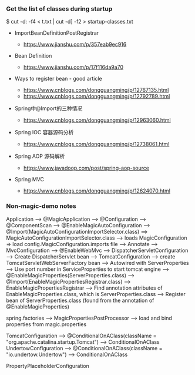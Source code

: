 ### Get the list of classes during startup
$ cut -d: -f4 < t.txt | cut -d] -f2 > startup-classes.txt


* ImportBeanDefinitionPostRegistrar
  * https://www.jianshu.com/p/357eab9ec916

* Bean Definition
  * https://www.jianshu.com/p/17f116da9a70

* Ways to register bean - good article
  * https://www.cnblogs.com/dongguangming/p/12767135.html
  * https://www.cnblogs.com/dongguangming/p/12792789.html

* Spring中@Import的三种情况
  * https://www.cnblogs.com/dongguangming/p/12963060.html

* Spring IOC 容器源码分析
  * https://www.cnblogs.com/dongguangming/p/12738061.html

* Spring AOP 源码解析
  * https://www.javadoop.com/post/spring-aop-source

* Spring MVC
  * https://www.cnblogs.com/dongguangming/p/12624070.html


### Non-magic-demo notes
Application
  --> @MagicApplication
    --> @Configuration
    --> @ComponentScan
    --> @EnableMagicAutoConfiguration
      --> @Import(MagicAutoConfigurationImportSelector.class)
        ==> MagicAutoConfigurationImportSelector.class
          --> loads MagicConfiguration => load config.MagicConfiguration.imports file
            --> Annotate
              --> MvcConfiguration
                --> @EnableWebMvc
              --> DispatcherServletConfiguration
                --> Create DispatcherServlet bean
              --> TomcatConfiguration
                --> create TomcatServletWebServerFactory bean
                --> Autowired with ServerProperties
                  --> Use port number in ServiceProperties to start tomcat engine
  --> @EnableMagicProperties(ServerProperties.class)
    --> @Import(EnableMagicPropertiesRegistrar.class)
      --> EnableMagicPropertiesRegistrar
        --> Find annotation attributes of EnableMagicProperties.class, which is ServerProperties.class
        --> Register bean of ServerProperties.class (found from the annotation of @EnableMagicProperties)

spring.factories
  --> MagicPropertiesPostProcessor
    --> load and bind properties from magic.properties

TomcatConfiguration
  --> @ConditionalOnAClass(className = "org.apache.catalina.startup.Tomcat")
    --> ConditionalOnAClass
UndertowConfiguration
  --> @ConditionalOnAClass(className = "io.undertow.Undertow")
    --> ConditionalOnAClass

PropertyPlaceholderConfiguration
